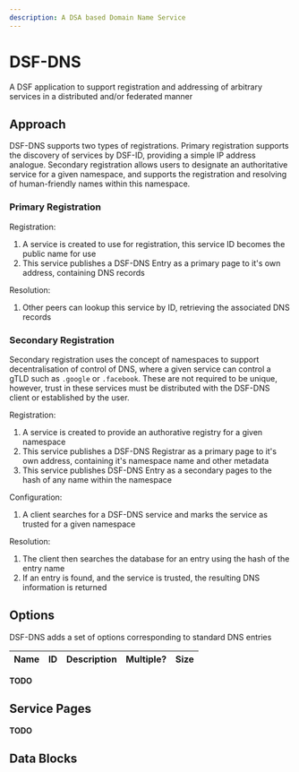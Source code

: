 ```yaml
---
description: A DSA based Domain Name Service
---
```


# DSF-DNS

A DSF application to support registration and addressing of arbitrary services in a distributed and/or federated manner

## Approach

DSF-DNS supports two types of registrations. Primary registration supports the discovery of services by DSF-ID, providing a simple IP address analogue. Secondary registration allows users to designate an authoritative service for a given namespace, and supports the registration and resolving of human-friendly names within this namespace.

### Primary Registration

Registration: 

1. A service is created to use for registration, this service ID becomes the public name for use
2. This service publishes a DSF-DNS Entry as a primary page to it's own address, containing DNS records

Resolution:

1. Other peers can lookup this service by ID, retrieving the associated DNS records

### Secondary Registration

Secondary registration uses the concept of namespaces to support decentralisation of control of DNS, where a given service can control a gTLD such as `.google` or `.facebook`. These are not required to be unique, however, trust in these services must be distributed with the DSF-DNS client or established by the user.

Registration:

1. A service is created to provide an authorative registry for a given namespace
2. This service publishes a DSF-DNS Registrar as a primary page to it's own address, containing it's namespace name and other metadata
3. This service publishes DSF-DNS Entry as a secondary pages to the hash of any name within the namespace

Configuration:

1. A client searches for a DSF-DNS service and marks the service as trusted for a given namespace

Resolution:

1. The client then searches the database for an entry using the hash of the entry name
2. If an entry is found, and the service is trusted, the resulting DNS information is returned

## Options

DSF-DNS adds a set of options corresponding to standard DNS entries

| Name | ID | Description | Multiple? | Size |
| :--- | :--- | :--- | :--- | :--- |

**TODO**


## Service Pages

**TODO**

## Data Blocks


